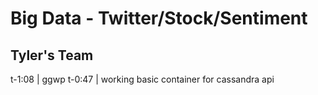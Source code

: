 # Big Data - Twitter/Stock/Sentiment
## Tyler's Team
t-1:08 | ggwp
t-0:47 | working basic container for cassandra api

